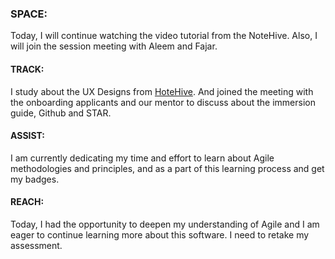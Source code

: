### SPACE: 
Today, I will continue watching the video tutorial from the NoteHive.  Also, I will join the session meeting with Aleem and Fajar.
#### TRACK:
I study about the UX Designs from [HoteHive](https://www.youtube.com/watch?v=pEibggX4Eek&list=PLTEcibljmTPBYIJDALifqry_c9Vqljwzp&index=6). And joined the meeting with the onboarding applicants and our mentor to discuss about the immersion  guide, Github and STAR.

#### ASSIST:
I am currently dedicating my time and effort to learn about Agile methodologies and principles, and as a part of this learning process and get my badges.

#### REACH: 
Today, I had the opportunity to deepen my understanding of Agile and I am eager to continue learning more about this software. I need to retake my assessment. 
